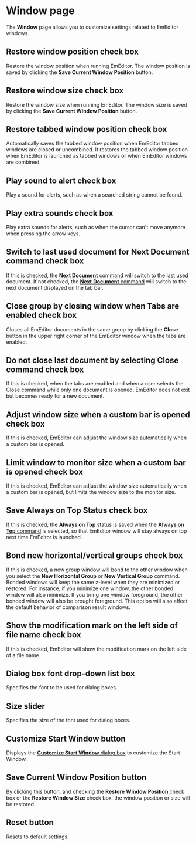 # Window page

The **Window** page allows you to customize settings related to EmEditor
windows.

## Restore window position check box

Restore the window position when running EmEditor. The window position is
saved by clicking the **Save Current Window Position** button.

## Restore window size check box

Restore the window size when running EmEditor. The window size is saved by
clicking the **Save Current Window Position** button.

## Restore tabbed window position check box

Automatically saves the tabbed window position when EmEditor tabbed
windows are closed or uncombined. It restores the tabbed window position when EmEditor is launched as tabbed windows or when EmEditor windows are combined.

## Play sound to alert check box

Play a sound for alerts, such as when a searched string cannot be found.

## Play extra sounds check box

Play extra sounds for alerts, such as when the cursor can't move anymore when pressing the arrow keys.

## Switch to last used document for Next Document command check box

If this is checked, the [**Next Document** command](../../../cmd/window/next_window) will switch to the last used document. If not checked, the [**Next** **Document** command](../../../cmd/window/next_window) will switch to the next
document displayed on the tab bar.

## Close group by closing window when Tabs are enabled check box

Closes all EmEditor documents in the same group by clicking the **Close** button in the upper
right corner of the EmEditor window when the tabs are enabled.

## Do not close last document by selecting Close command check box

If this is checked, when the tabs are enabled and when a user selects the Close command while only one document is opened, EmEditor does not exit but becomes ready for a new document.

## Adjust window size when a custom bar is opened check box

If this is checked, EmEditor can adjust the window size automatically when a custom bar is opened.

## Limit window to monitor size when a custom bar is opened check box

If this is checked, EmEditor can adjust the window size automatically when a custom bar is opened, but limits the window size to the monitor size.

## Save Always on Top Status check box

If this is checked, the **Always on Top** status is saved when the [**Always on Top** command](../../../cmd/window/window_always_top) is selected, so that EmEditor window will stay always on top next time EmEditor is launched.

## Bond new horizontal/vertical groups check box

If this is checked, a new group window will bond to the other window when you select the **New Horizontal Group** or **New Vertical Group** command. Bonded windows will keep the same z-level when they are minimized or restored. For instance, if you minimize one window, the other bonded window will also minimize. If you bring one window foreground, the other bonded window will also be brought foreground. This option will also affect the default behavior of comparison result windows.

## Show the modification mark on the left side of file name check box

If this is checked, EmEditor will show the modification mark on the left side of a file name.

## Dialog box font drop-down list box

Specifies the font to be used for dialog boxes.

## Size slider

Specifies the size of the font used for dialog boxes.

## Customize Start Window button

Displays the [**Customize Start Window** dialog box](../../customize_start/index) to customize the Start Window.

## Save Current Window Position button

By clicking this button, and checking the **Restore**
**Window Position** check box or the **Restore**
**Window Size** check box, the window position or size will be restored.

## Reset button

Resets to default settings.

